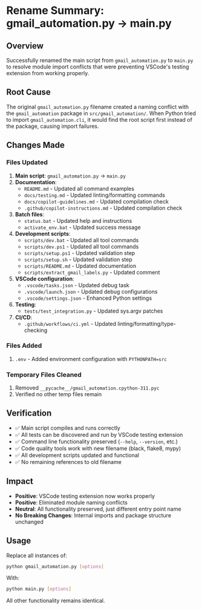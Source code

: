 # Rename Summary: gmail_automation.py → main.py

## Overview

Successfully renamed the main script from `gmail_automation.py` to `main.py` to resolve module import conflicts that were preventing VSCode's testing extension from working properly.

## Root Cause

The original `gmail_automation.py` filename created a naming conflict with the `gmail_automation` package in `src/gmail_automation/`. When Python tried to import `gmail_automation.cli`, it would find the root script first instead of the package, causing import failures.

## Changes Made

### Files Updated

1. **Main script**: `gmail_automation.py` → `main.py`
2. **Documentation**:
   - `README.md` - Updated all command examples
   - `docs/testing.md` - Updated linting/formatting commands  
   - `docs/copilot-guidelines.md` - Updated compilation check
   - `.github/copilot-instructions.md` - Updated compilation check
3. **Batch files**:
   - `status.bat` - Updated help and instructions
   - `activate_env.bat` - Updated success message
4. **Development scripts**:
   - `scripts/dev.bat` - Updated all tool commands
   - `scripts/dev.ps1` - Updated all tool commands
   - `scripts/setup.ps1` - Updated validation step
   - `scripts/setup.sh` - Updated validation step
   - `scripts/README.md` - Updated documentation
   - `scripts/extract_gmail_labels.py` - Updated comment
5. **VSCode configuration**:
   - `.vscode/tasks.json` - Updated debug task
   - `.vscode/launch.json` - Updated debug configurations
   - `.vscode/settings.json` - Enhanced Python settings
6. **Testing**:
   - `tests/test_integration.py` - Updated sys.argv patches
7. **CI/CD**:
   - `.github/workflows/ci.yml` - Updated linting/formatting/type-checking

### Files Added

1. `.env` - Added environment configuration with `PYTHONPATH=src`

### Temporary Files Cleaned

1. Removed `__pycache__/gmail_automation.cpython-311.pyc`
2. Verified no other temp files remain

## Verification

- ✅ Main script compiles and runs correctly
- ✅ All tests can be discovered and run by VSCode testing extension
- ✅ Command line functionality preserved (`--help`, `--version`, etc.)
- ✅ Code quality tools work with new filename (black, flake8, mypy)
- ✅ All development scripts updated and functional
- ✅ No remaining references to old filename

## Impact

- **Positive**: VSCode testing extension now works properly
- **Positive**: Eliminated module naming conflicts
- **Neutral**: All functionality preserved, just different entry point name
- **No Breaking Changes**: Internal imports and package structure unchanged

## Usage

Replace all instances of:

```bash
python gmail_automation.py [options]
```

With:

```bash
python main.py [options]
```

All other functionality remains identical.
